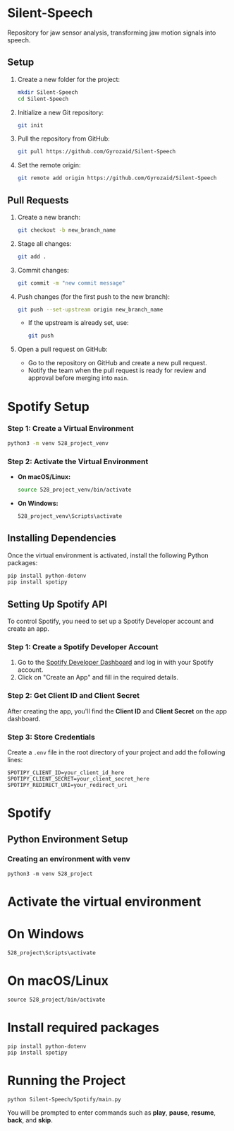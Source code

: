 # Silent-Speech
Repository for jaw sensor analysis, transforming jaw motion signals into speech.

## Setup
1. Create a new folder for the project:
   ```bash
   mkdir Silent-Speech
   cd Silent-Speech
   ```
2. Initialize a new Git repository:
   ```bash
   git init
   ```
3. Pull the repository from GitHub:
   ```bash
   git pull https://github.com/Gyrozaid/Silent-Speech
   ```
4. Set the remote origin:
   ```bash
   git remote add origin https://github.com/Gyrozaid/Silent-Speech
   ```

## Pull Requests
1. Create a new branch:
   ```bash
   git checkout -b new_branch_name
   ```
2. Stage all changes:
   ```bash
   git add .
   ```
3. Commit changes:
   ```bash
   git commit -m "new commit message"
   ```
4. Push changes (for the first push to the new branch):
   ```bash
   git push --set-upstream origin new_branch_name
   ```
   - If the upstream is already set, use:
     ```bash
     git push
     ```

5. Open a pull request on GitHub:
   - Go to the repository on GitHub and create a new pull request.
   - Notify the team when the pull request is ready for review and approval before merging into `main`.

# Spotify Setup

### Step 1: Create a Virtual Environment
```bash
python3 -m venv 528_project_venv
```

### Step 2: Activate the Virtual Environment
- **On macOS/Linux:**
  ```bash
  source 528_project_venv/bin/activate
  ```
- **On Windows:**
  ```bash
  528_project_venv\Scripts\activate
  ```

## Installing Dependencies
Once the virtual environment is activated, install the following Python packages:

```bash
pip install python-dotenv
pip install spotipy
```

## Setting Up Spotify API
To control Spotify, you need to set up a Spotify Developer account and create an app.

### Step 1: Create a Spotify Developer Account
1. Go to the [Spotify Developer Dashboard](https://developer.spotify.com/dashboard/) and log in with your Spotify account.
2. Click on "Create an App" and fill in the required details.

### Step 2: Get Client ID and Client Secret
After creating the app, you'll find the **Client ID** and **Client Secret** on the app dashboard. 

### Step 3: Store Credentials
Create a `.env` file in the root directory of your project and add the following lines:

```plaintext
SPOTIPY_CLIENT_ID=your_client_id_here
SPOTIPY_CLIENT_SECRET=your_client_secret_here
SPOTIPY_REDIRECT_URI=your_redirect_uri
```

# Spotify  
## Python Environment Setup

### Creating an environment with venv
```
python3 -m venv 528_project
```

# Activate the virtual environment
# On Windows
```
528_project\Scripts\activate
```
# On macOS/Linux
```
source 528_project/bin/activate
```

# Install required packages
```
pip install python-dotenv
pip install spotipy
```

# Running the Project

```
python Silent-Speech/Spotify/main.py
```

You will be prompted to enter commands such as **play**, **pause**, **resume**, **back**, and **skip**.

